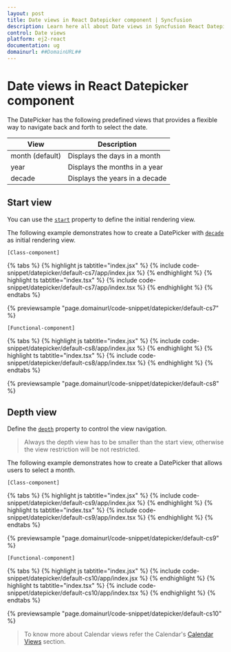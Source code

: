 ```yaml
---
layout: post
title: Date views in React Datepicker component | Syncfusion
description: Learn here all about Date views in Syncfusion React Datepicker component of Syncfusion Essential JS 2 and more.
control: Date views 
platform: ej2-react
documentation: ug
domainurl: ##DomainURL##
---
```


# Date views in React Datepicker component

The DatePicker has the following predefined views that provides a flexible way to navigate back and forth to select the date.

| **View** | **Description** |
| --- | --- |
| month (default) | Displays the days in a month |
| year | Displays the months in a year |
| decade | Displays the years in a decade |

## Start view

You can use the [`start`](https://ej2.syncfusion.com/react/documentation/api/datepicker#start) property to define the initial rendering view.

The following example demonstrates how to create a DatePicker with [`decade`](https://ej2.syncfusion.com/react/documentation/api/datepicker#depth) as initial rendering view.

`[Class-component]`

{% tabs %}
{% highlight js tabtitle="index.jsx" %}
{% include code-snippet/datepicker/default-cs7/app/index.jsx %}
{% endhighlight %}
{% highlight ts tabtitle="index.tsx" %}
{% include code-snippet/datepicker/default-cs7/app/index.tsx %}
{% endhighlight %}
{% endtabs %}

 {% previewsample "page.domainurl/code-snippet/datepicker/default-cs7" %}

`[Functional-component]`

{% tabs %}
{% highlight js tabtitle="index.jsx" %}
{% include code-snippet/datepicker/default-cs8/app/index.jsx %}
{% endhighlight %}
{% highlight ts tabtitle="index.tsx" %}
{% include code-snippet/datepicker/default-cs8/app/index.tsx %}
{% endhighlight %}
{% endtabs %}

 {% previewsample "page.domainurl/code-snippet/datepicker/default-cs8" %}

## Depth view

Define the [`depth`](https://ej2.syncfusion.com/react/documentation/api/datepicker#depth) property to control the view navigation.

> Always the depth view has to be smaller than the start view, otherwise the view restriction will be not restricted.

The following example demonstrates how to create a DatePicker that allows users to select a month.

`[Class-component]`

{% tabs %}
{% highlight js tabtitle="index.jsx" %}
{% include code-snippet/datepicker/default-cs9/app/index.jsx %}
{% endhighlight %}
{% highlight ts tabtitle="index.tsx" %}
{% include code-snippet/datepicker/default-cs9/app/index.tsx %}
{% endhighlight %}
{% endtabs %}

 {% previewsample "page.domainurl/code-snippet/datepicker/default-cs9" %}

`[Functional-component]`

{% tabs %}
{% highlight js tabtitle="index.jsx" %}
{% include code-snippet/datepicker/default-cs10/app/index.jsx %}
{% endhighlight %}
{% highlight ts tabtitle="index.tsx" %}
{% include code-snippet/datepicker/default-cs10/app/index.tsx %}
{% endhighlight %}
{% endtabs %}

 {% previewsample "page.domainurl/code-snippet/datepicker/default-cs10" %}

> To know more about Calendar views refer the Calendar's [Calendar Views](../calendar/calendar-views/) section.